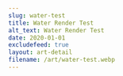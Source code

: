 ```yaml
---
slug: water-test
title: Water Render Test
alt_text: Water Render Test
date: 2020-01-01
excludefeed: true
layout: art-detail
filename: /art/water-test.webp
---
```

